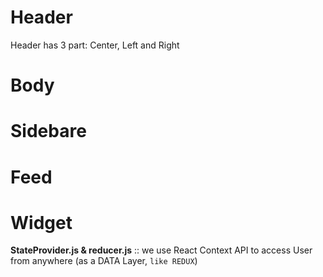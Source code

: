 #

# Header
Header has 3 part: 
Center, Left and Right

# Body
# Sidebare
# Feed
# Widget

**StateProvider.js & reducer.js** :: we use React Context API to access User from anywhere (as a DATA Layer, `like REDUX`)